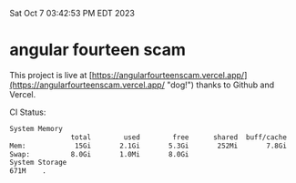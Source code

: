 Sat Oct  7 03:42:53 PM EDT 2023

# angular fourteen scam


This project is live at [https://angularfourteenscam.vercel.app/](https://angularfourteenscam.vercel.app/ "dog!") thanks to Github and Vercel.

CI Status: 

```bash
System Memory
               total        used        free      shared  buff/cache   available
Mem:            15Gi       2.1Gi       5.3Gi       252Mi       7.8Gi        12Gi
Swap:          8.0Gi       1.0Mi       8.0Gi
System Storage
671M	.
```
